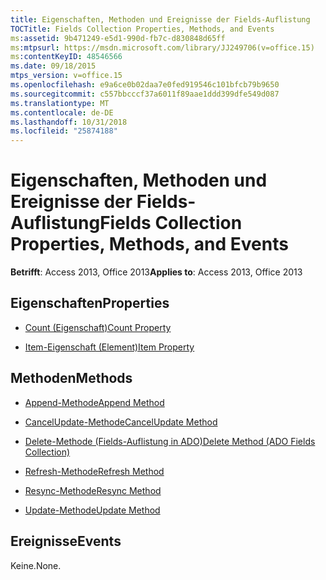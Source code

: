 ```yaml
---
title: Eigenschaften, Methoden und Ereignisse der Fields-Auflistung
TOCTitle: Fields Collection Properties, Methods, and Events
ms:assetid: 9b471249-e5d1-990d-fb7c-d830848d65ff
ms:mtpsurl: https://msdn.microsoft.com/library/JJ249706(v=office.15)
ms:contentKeyID: 48546566
ms.date: 09/18/2015
mtps_version: v=office.15
ms.openlocfilehash: e9a6ce0b02daa7e0fed919546c101bfcb79b9650
ms.sourcegitcommit: c557bbcccf37a6011f89aae1ddd399dfe549d087
ms.translationtype: MT
ms.contentlocale: de-DE
ms.lasthandoff: 10/31/2018
ms.locfileid: "25874188"
---
```

# <a name="fields-collection-properties-methods-and-events"></a><span data-ttu-id="12c00-102">Eigenschaften, Methoden und Ereignisse der Fields-Auflistung</span><span class="sxs-lookup"><span data-stu-id="12c00-102">Fields Collection Properties, Methods, and Events</span></span>

<span data-ttu-id="12c00-103">**Betrifft**: Access 2013, Office 2013</span><span class="sxs-lookup"><span data-stu-id="12c00-103">**Applies to**: Access 2013, Office 2013</span></span>

## <a name="properties"></a><span data-ttu-id="12c00-104">Eigenschaften</span><span class="sxs-lookup"><span data-stu-id="12c00-104">Properties</span></span>

- [<span data-ttu-id="12c00-105">Count (Eigenschaft)</span><span class="sxs-lookup"><span data-stu-id="12c00-105">Count Property</span></span>](count-property-ado.md)

- [<span data-ttu-id="12c00-106">Item-Eigenschaft (Element)</span><span class="sxs-lookup"><span data-stu-id="12c00-106">Item Property</span></span>](item-property-ado.md)

## <a name="methods"></a><span data-ttu-id="12c00-107">Methoden</span><span class="sxs-lookup"><span data-stu-id="12c00-107">Methods</span></span>

- [<span data-ttu-id="12c00-108">Append-Methode</span><span class="sxs-lookup"><span data-stu-id="12c00-108">Append Method</span></span>](append-method-ado.md)

- [<span data-ttu-id="12c00-109">CancelUpdate-Methode</span><span class="sxs-lookup"><span data-stu-id="12c00-109">CancelUpdate Method</span></span>](cancelupdate-method-ado.md)

- [<span data-ttu-id="12c00-110">Delete-Methode (Fields-Auflistung in ADO)</span><span class="sxs-lookup"><span data-stu-id="12c00-110">Delete Method (ADO Fields Collection)</span></span>](delete-method-ado-fields-collection.md)

- [<span data-ttu-id="12c00-111">Refresh-Methode</span><span class="sxs-lookup"><span data-stu-id="12c00-111">Refresh Method</span></span>](refresh-method-ado.md)

- [<span data-ttu-id="12c00-112">Resync-Methode</span><span class="sxs-lookup"><span data-stu-id="12c00-112">Resync Method</span></span>](resync-method-ado.md)

- [<span data-ttu-id="12c00-113">Update-Methode</span><span class="sxs-lookup"><span data-stu-id="12c00-113">Update Method</span></span>](update-method-ado.md)

## <a name="events"></a><span data-ttu-id="12c00-114">Ereignisse</span><span class="sxs-lookup"><span data-stu-id="12c00-114">Events</span></span>

<span data-ttu-id="12c00-115">Keine.</span><span class="sxs-lookup"><span data-stu-id="12c00-115">None.</span></span>

